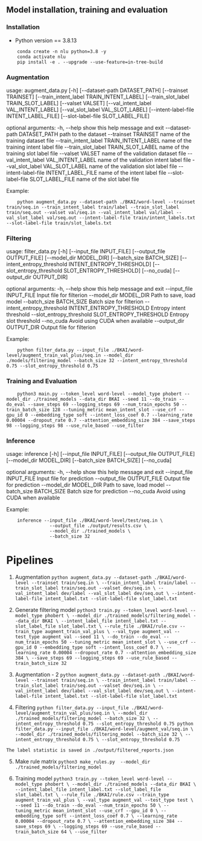 ## Model installation, training and evaluation

### Installation
- Python version == 3.8.13

```
    conda create -n nlu python=3.8 -y
    conda activate nlu
    pip install -e . --upgrade --use-feature=in-tree-build
```

### Augmentation
usage: augment_data.py [-h] [--dataset-path DATASET_PATH]
                       [--trainset TRAINSET]
                       [--train_intent_label TRAIN_INTENT_LABEL]
                       [--train_slot_label TRAIN_SLOT_LABEL]
                       [--valset VALSET]
                       [--val_intent_label VAL_INTENT_LABEL]
                       [--val_slot_label VAL_SLOT_LABEL]
                       [--intent-label-file INTENT_LABEL_FILE]
                       [--slot-label-file SLOT_LABEL_FILE]

optional arguments:
  -h, --help            show this help message and exit
  --dataset-path DATASET_PATH
                        path to the dataset
  --trainset TRAINSET   name of the training dataset file
  --train_intent_label TRAIN_INTENT_LABEL
                        name of the training intent label file
  --train_slot_label TRAIN_SLOT_LABEL
                        name of the training slot label file
  --valset VALSET       name of the validation dataset file
  --val_intent_label VAL_INTENT_LABEL
                        name of the validation intent label file
  --val_slot_label VAL_SLOT_LABEL
                        name of the validation slot label file
  --intent-label-file INTENT_LABEL_FILE
                        name of the intent label file
  --slot-label-file SLOT_LABEL_FILE
                        name of the slot label file

Example:               
```
    python augment_data.py --dataset-path ./BKAI/word-level --trainset train/seq.in --train_intent_label train/label --train_slot_label train/seq.out --valset val/seq.in --val_intent_label val/label --val_slot_label val/seq.out --intent-label-file train/intent_labels.txt --slot-label-file train/slot_labels.txt
```
### Filtering
usage: filter_data.py [-h] [--input_file INPUT_FILE] [--output_file OUTPUT_FILE]
                      [--model_dir MODEL_DIR] [--batch_size BATCH_SIZE]
                      [--intent_entropy_threshold INTENT_ENTROPY_THRESHOLD]
                      [--slot_entropy_threshold SLOT_ENTROPY_THRESHOLD] [--no_cuda]
                      [--output_dir OUTPUT_DIR]

optional arguments:
  -h, --help            show this help message and exit
  --input_file INPUT_FILE
                        Input file for filterion
  --model_dir MODEL_DIR
                        Path to save, load model
  --batch_size BATCH_SIZE
                        Batch size for filterion
  --intent_entropy_threshold INTENT_ENTROPY_THRESHOLD
                        Entropy intent threshold
  --slot_entropy_threshold SLOT_ENTROPY_THRESHOLD
                        Entropy slot threshold
  --no_cuda             Avoid using CUDA when available
  --output_dir OUTPUT_DIR
                        Output file for filterion

Example:
```
    python filter_data.py --input_file ./BKAI/word-level/augment_train_val_plus/seq.in --model_dir ./models/filtering_model --batch_size 32 --intent_entropy_threshold 0.75 --slot_entropy_threshold 0.75
```

### Training and Evaluation
```
    python3 main.py --token_level word-level --model_type phobert --model_dir ./trained_models --data_dir BKAI --seed 11 --do_train --do_eval --save_steps 69 --logging_steps 69 --num_train_epochs 50 --train_batch_size 128 --tuning_metric mean_intent_slot --use_crf --gpu_id 0 --embedding_type soft --intent_loss_coef 0.7 --learning_rate 0.00004 --dropout_rate 0.7 --attention_embedding_size 384 --save_steps 98 --logging_steps 98 --use_rule_based --use_filter
```


### Inference
usage: inference [-h] [--input_file INPUT_FILE]
                 [--output_file OUTPUT_FILE]
                 [--model_dir MODEL_DIR]
                 [--batch_size BATCH_SIZE] [--no_cuda]

optional arguments:
  -h, --help            show this help message and exit
  --input_file INPUT_FILE
                        Input file for prediction
  --output_file OUTPUT_FILE
                        Output file for prediction
  --model_dir MODEL_DIR
                        Path to save, load model
  --batch_size BATCH_SIZE
                        Batch size for prediction
  --no_cuda             Avoid using CUDA when available

Example:
```
    inference --input_file ./BKAI/word-level/test/seq.in \
                --output_file ./output/results.csv \
                --model_dir ./trained_models \
                --batch_size 32
```

# Pipelines
   1. Augmentation
    ```
        python augment_data.py --dataset-path ./BKAI/word-level --trainset train/seq.in \
        --train_intent_label train/label --train_slot_label train/seq.out --valset dev/seq.in \
        --val_intent_label dev/label --val_slot_label dev/seq.out \
        --intent-label-file intent_label.txt --slot-label-file slot_label.txt
    ```

   2. Generate filtering model
    ```
        python3 train.py --token_level word-level --model_type phobert \
        --model_dir ./trained_models/filtering_model --data_dir BKAI \
        --intent_label_file intent_label.txt --slot_label_file slot_label.txt \
        --rule_file ./BKAI/rule.csv --train_type augment_train_val_plus \
        --val_type augment_val --test_type augment_val --seed 11 \
        --do_train --do_eval --num_train_epochs 50 --tuning_metric mean_intent_slot \
        --use_crf --gpu_id 0 --embedding_type soft --intent_loss_coef 0.7 \
        --learning_rate 0.00004 --dropout_rate 0.7 --attention_embedding_size 384 \
        --save_steps 69 --logging_steps 69 --use_rule_based --train_batch_size 32
    ```
   3. Augmentation - 2
    ```
        python augment_data.py --dataset-path ./BKAI/word-level --trainset train/seq.in \
        --train_intent_label train/label --train_slot_label train/seq.out --valset dev/seq.in \
        --val_intent_label dev/label --val_slot_label dev/seq.out \
        --intent-label-file intent_label.txt --slot-label-file slot_label.txt
    ```
   4. Filtering
    ```
        python filter_data.py --input_file ./BKAI/word-level/augment_train_val_plus/seq.in \
        --model_dir ./trained_models/filtering_model --batch_size 32 \
        --intent_entropy_threshold 0.75 --slot_entropy_threshold 0.75
        python filter_data.py --input_file ./BKAI/word-level/augment_val/seq.in \
        --model_dir ./trained_models/filtering_model --batch_size 32 \
        --intent_entropy_threshold 0.75 \
        --slot_entropy_threshold 0.75
    ```

    The label statistic is saved in ./output/filtered_reports.json

   5.  Make rule matrix
    ```
        python3 make_rules.py  --model_dir ./trained_models/filtering_model
    ```

   6.  Training model
    ```
        python3 train.py --token_level word-level --model_type phobert \
        --model_dir ./trained_models --data_dir BKAI \
        --intent_label_file intent_label.txt --slot_label_file slot_label.txt \
        --rule_file ./BKAI/rule.csv --train_type augment_train_val_plus \
        --val_type augment_val --test_type test \
        --seed 11 --do_train --do_eval --num_train_epochs 50 \
        --tuning_metric mean_intent_slot --use_crf --gpu_id 0 \
        --embedding_type soft --intent_loss_coef 0.7 \
        --learning_rate 0.00004 --dropout_rate 0.7 \
        --attention_embedding_size 384 --save_steps 69 \
        --logging_steps 69 --use_rule_based --train_batch_size 64 \
        --use_filter
    ```